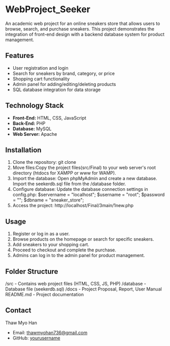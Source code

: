 # WebProject_Seeker
An academic web project for an online sneakers store that allows users to browse, search, and purchase sneakers. 
This project demonstrates the integration of front-end design with a backend database system for product management.

## Features
- User registration and login
- Search for sneakers by brand, category, or price
- Shopping cart functionality
- Admin panel for adding/editing/deleting products
- SQL database integration for data storage

## Technology Stack
- **Front-End:** HTML, CSS, JavaScript
- **Back-End:** PHP
- **Database:** MySQL
- **Web Server:** Apache

## Installation
1. Clone the repository: git clone
2. Move files:Copy the project files(src/Final) to your web server's root directory (htdocs for XAMPP or www for WAMP).
3. Import the database:
    Open phpMyAdmin and create a new database.
    Import the seekerdb.sql file from the /database folder.
4. Configure database: 
    Update the database connection settings in config.php:
        $servername = "localhost";
        $username = "root";
        $password = "";
        $dbname = "sneaker_store";
5. Access the project: http://localhost/Final/3main/1new.php

## Usage
1. Register or log in as a user.
2. Browse products on the homepage or search for specific sneakers.
3. Add sneakers to your shopping cart.
4. Proceed to checkout and complete the purchase.
5. Admins can log in to the admin panel for product management.

## Folder Structure
/src          - Contains web project files (HTML, CSS, JS, PHP)
/database     - Database file (seekerdb.sql)
/docs         - Project Proposal, Report, User Manual
README.md     - Project documentation

## Contact
Thaw Myo Han  
- Email: thawmyohan736@gmail.com  
- GitHub: [yourusername](https://github.com/yourusername)
